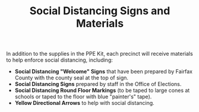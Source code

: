 ﻿---
section: "PPE SUPPLIES"
title: "Slide 8"
title: "Social Distancing Signs and Materials"
layout: slide
---

In addition to the supplies in the PPE Kit, each precinct will receive materials to help enforce social distancing, including:

- **Social Distancing "Welcome" Signs** that have been prepared by Fairfax County with the county seal at the top of sign.
- **Social Distancing Signs** prepared by staff in the Office of Elections.
- **Social Distancing Round Floor Markings** (to be taped to large cones at schools or taped to the floor with blue "painter's" tape).
- **Yellow Directional Arrows** to help with social distancing.
